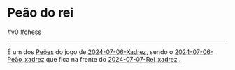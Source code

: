 # Peão do rei 
#v0 #chess 

---
É um dos [Peões](_insight/Peões.md) do jogo de [2024-07-06-Xadrez](api/2024/07/2024-07-06-Xadrez.md), sendo o [2024-07-06-Peão_xadrez](_insight/2024-07-06-Peão_xadrez.md) que fica na frente do [2024-07-07-Rei_xadrez](_insight/2024-07-07-Rei_xadrez.md) .